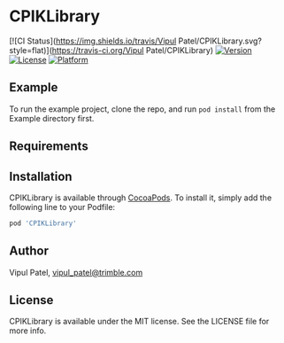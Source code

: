 # CPIKLibrary

[![CI Status](https://img.shields.io/travis/Vipul Patel/CPIKLibrary.svg?style=flat)](https://travis-ci.org/Vipul Patel/CPIKLibrary)
[![Version](https://img.shields.io/cocoapods/v/CPIKLibrary.svg?style=flat)](https://cocoapods.org/pods/CPIKLibrary)
[![License](https://img.shields.io/cocoapods/l/CPIKLibrary.svg?style=flat)](https://cocoapods.org/pods/CPIKLibrary)
[![Platform](https://img.shields.io/cocoapods/p/CPIKLibrary.svg?style=flat)](https://cocoapods.org/pods/CPIKLibrary)

## Example

To run the example project, clone the repo, and run `pod install` from the Example directory first.

## Requirements

## Installation

CPIKLibrary is available through [CocoaPods](https://cocoapods.org). To install
it, simply add the following line to your Podfile:

```ruby
pod 'CPIKLibrary'
```

## Author

Vipul Patel, vipul_patel@trimble.com

## License

CPIKLibrary is available under the MIT license. See the LICENSE file for more info.
